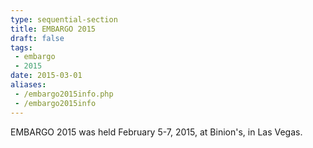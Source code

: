 ```yaml
---
type: sequential-section
title: EMBARGO 2015
draft: false
tags:
 - embargo
 - 2015
date: 2015-03-01
aliases:
 - /embargo2015info.php
 - /embargo2015info
---
```


EMBARGO 2015 was held February 5-7, 2015, at Binion's, in Las Vegas.
